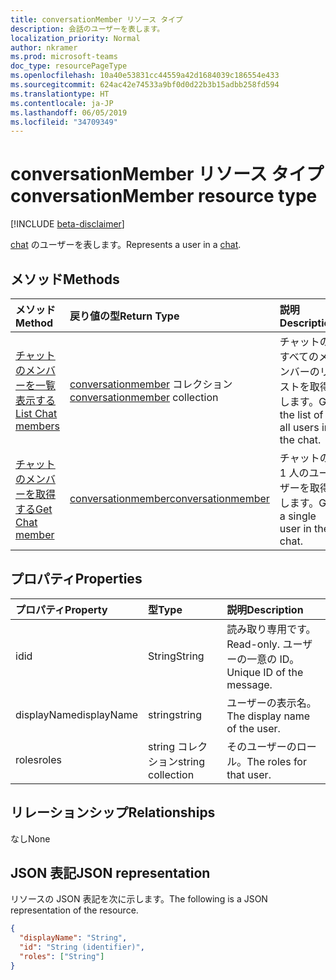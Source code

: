 ```yaml
---
title: conversationMember リソース タイプ
description: 会話のユーザーを表します。
localization_priority: Normal
author: nkramer
ms.prod: microsoft-teams
doc_type: resourcePageType
ms.openlocfilehash: 10a40e53831cc44559a42d1684039c186554e433
ms.sourcegitcommit: 624ac42e74533a9bf0d0d22b3b15adbb258fd594
ms.translationtype: HT
ms.contentlocale: ja-JP
ms.lasthandoff: 06/05/2019
ms.locfileid: "34709349"
---
```

# <a name="conversationmember-resource-type"></a><span data-ttu-id="422e5-103">conversationMember リソース タイプ</span><span class="sxs-lookup"><span data-stu-id="422e5-103">conversationMember resource type</span></span>

[!INCLUDE [beta-disclaimer](../../includes/beta-disclaimer.md)]

<span data-ttu-id="422e5-104">[chat](chat.md) のユーザーを表します。</span><span class="sxs-lookup"><span data-stu-id="422e5-104">Represents a user in a [chat](chat.md).</span></span>

## <a name="methods"></a><span data-ttu-id="422e5-105">メソッド</span><span class="sxs-lookup"><span data-stu-id="422e5-105">Methods</span></span>

| <span data-ttu-id="422e5-106">メソッド</span><span class="sxs-lookup"><span data-stu-id="422e5-106">Method</span></span>       | <span data-ttu-id="422e5-107">戻り値の型</span><span class="sxs-lookup"><span data-stu-id="422e5-107">Return Type</span></span>  |<span data-ttu-id="422e5-108">説明</span><span class="sxs-lookup"><span data-stu-id="422e5-108">Description</span></span>|
|:---------------|:--------|:----------|
|[<span data-ttu-id="422e5-109">チャットのメンバーを一覧表示する</span><span class="sxs-lookup"><span data-stu-id="422e5-109">List Chat members</span></span>](../api/conversationmember-list.md) | <span data-ttu-id="422e5-110">[conversationmember](conversationmember.md) コレクション</span><span class="sxs-lookup"><span data-stu-id="422e5-110">[conversationmember](conversationmember.md) collection</span></span> | <span data-ttu-id="422e5-111">チャットのすべてのメンバーのリストを取得します。</span><span class="sxs-lookup"><span data-stu-id="422e5-111">Get the list of all users in the chat.</span></span>|
|[<span data-ttu-id="422e5-112">チャットのメンバーを取得する</span><span class="sxs-lookup"><span data-stu-id="422e5-112">Get Chat member</span></span>](../api/conversationmember-get.md) | [<span data-ttu-id="422e5-113">conversationmember</span><span class="sxs-lookup"><span data-stu-id="422e5-113">conversationmember</span></span>](conversationmember.md) | <span data-ttu-id="422e5-114">チャットの 1 人のユーザーを取得します。</span><span class="sxs-lookup"><span data-stu-id="422e5-114">Get a single user in the chat.</span></span>|

## <a name="properties"></a><span data-ttu-id="422e5-115">プロパティ</span><span class="sxs-lookup"><span data-stu-id="422e5-115">Properties</span></span>

| <span data-ttu-id="422e5-116">プロパティ</span><span class="sxs-lookup"><span data-stu-id="422e5-116">Property</span></span>     | <span data-ttu-id="422e5-117">型</span><span class="sxs-lookup"><span data-stu-id="422e5-117">Type</span></span>   |<span data-ttu-id="422e5-118">説明</span><span class="sxs-lookup"><span data-stu-id="422e5-118">Description</span></span>|
|:---------------|:--------|:----------|
|<span data-ttu-id="422e5-119">id</span><span class="sxs-lookup"><span data-stu-id="422e5-119">id</span></span>|<span data-ttu-id="422e5-120">String</span><span class="sxs-lookup"><span data-stu-id="422e5-120">String</span></span>| <span data-ttu-id="422e5-121">読み取り専用です。</span><span class="sxs-lookup"><span data-stu-id="422e5-121">Read-only.</span></span> <span data-ttu-id="422e5-122">ユーザーの一意の ID。</span><span class="sxs-lookup"><span data-stu-id="422e5-122">Unique ID of the message.</span></span>|
|<span data-ttu-id="422e5-123">displayName</span><span class="sxs-lookup"><span data-stu-id="422e5-123">displayName</span></span>| <span data-ttu-id="422e5-124">string</span><span class="sxs-lookup"><span data-stu-id="422e5-124">string</span></span> | <span data-ttu-id="422e5-125">ユーザーの表示名。</span><span class="sxs-lookup"><span data-stu-id="422e5-125">The display name of the user.</span></span> |
|<span data-ttu-id="422e5-126">roles</span><span class="sxs-lookup"><span data-stu-id="422e5-126">roles</span></span>| <span data-ttu-id="422e5-127">string コレクション</span><span class="sxs-lookup"><span data-stu-id="422e5-127">string collection</span></span> | <span data-ttu-id="422e5-128">そのユーザーのロール。</span><span class="sxs-lookup"><span data-stu-id="422e5-128">The roles for that user.</span></span> |

## <a name="relationships"></a><span data-ttu-id="422e5-129">リレーションシップ</span><span class="sxs-lookup"><span data-stu-id="422e5-129">Relationships</span></span>

<span data-ttu-id="422e5-130">なし</span><span class="sxs-lookup"><span data-stu-id="422e5-130">None</span></span>

## <a name="json-representation"></a><span data-ttu-id="422e5-131">JSON 表記</span><span class="sxs-lookup"><span data-stu-id="422e5-131">JSON representation</span></span>

<span data-ttu-id="422e5-132">リソースの JSON 表記を次に示します。</span><span class="sxs-lookup"><span data-stu-id="422e5-132">The following is a JSON representation of the resource.</span></span>

<!-- {
  "blockType": "resource",
  "optionalProperties": [

  ],
  "@odata.type": "microsoft.graph.conversationMember",
  "baseType": "",
  "keyProperty": "id"
}-->

```json
{
  "displayName": "String",
  "id": "String (identifier)",
  "roles": ["String"]
}
```

<!-- uuid: 16cd6b66-4b1a-43a1-adaf-3a886856ed98
2019-02-04 14:57:30 UTC -->
<!-- {
  "type": "#page.annotation",
  "description": "conversationMember resource",
  "keywords": "",
  "section": "documentation",
  "tocPath": ""
}-->